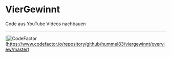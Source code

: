 # VierGewinnt
Code aus YouTube Videos nachbauen

---
[![CodeFactor](https://www.codefactor.io/repository/github/hummel83/viergewinnt/badge/master)(https://www.codefactor.io/repository/github/hummel83/viergewinnt/overview/master)


